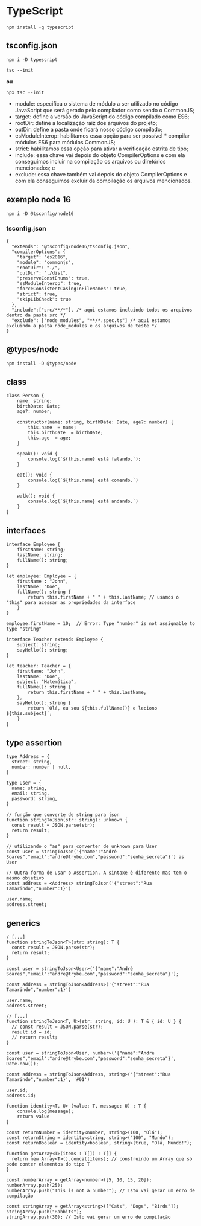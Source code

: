 # TypeScript

```
npm install -g typescript
```

## tsconfig.json

```
npm i -D typescript
```

```
tsc --init
```

**ou**

```
npx tsc --init
```

* module: especifica o sistema de módulo a ser utilizado no código JavaScript que será gerado pelo compilador como sendo o CommonJS;
* target: define a versão do JavaScript do código compilado como ES6;
* rootDir: define a localização raiz dos arquivos do projeto;
* outDir: define a pasta onde ficará nosso código compilado;
* esModuleInterop: habilitamos essa opção para ser possível * compilar módulos ES6 para módulos CommonJS;
* strict: habilitamos essa opção para ativar a verificação estrita de tipo;
* include: essa chave vai depois do objeto CompilerOptions e com ela conseguimos incluir na compilação os arquivos ou diretórios mencionados; e
* exclude: essa chave também vai depois do objeto CompilerOptions e com ela conseguimos excluir da compilação os arquivos mencionados.


## exemplo node 16

```
npm i -D @tsconfig/node16
```

### tsconfig.json 

```
{
  "extends": "@tsconfig/node16/tsconfig.json",
  "compilerOptions": {
    "target": "es2016",                                 
    "module": "commonjs",
    "rootDir": "./",
    "outDir": "./dist",
    "preserveConstEnums": true,
    "esModuleInterop": true,
    "forceConsistentCasingInFileNames": true,
    "strict": true,
    "skipLibCheck": true
  },
  "include":["src/**/*"], /* aqui estamos incluindo todos os arquivos dentro da pasta src */
  "exclude": ["node_modules", "**/*.spec.ts"] /* aqui estamos excluindo a pasta node_modules e os arquivos de teste */
}
```

## @types/node

```
npm install -D @types/node
```

## class 

```
class Person {
    name: string;
    birthDate: Date;
    age?: number;

    constructor(name: string, birthDate: Date, age?: number) {
        this.name  = name;
        this.birthDate  = birthDate;
        this.age  = age;
    }

    speak(): void {
        console.log(`${this.name} está falando.`);
    }

    eat(): void {
        console.log(`${this.name} está comendo.`)
    }

    walk(): void {
        console.log(`${this.name} está andando.`)
    }
}
```

## interfaces

```
interface Employee {
    firstName: string;
    lastName: string;
    fullName(): string;
}
```

```
let employee: Employee = {
    firstName : "John",
    lastName: "Doe",
    fullName(): string {
        return this.firstName + " " + this.lastName; // usamos o "this" para acessar as propriedades da interface
    }
}

employee.firstName = 10;  // Error: Type "number" is not assignable to type "string"
```

```
interface Teacher extends Employee {
    subject: string;
    sayHello(): string;
}
```

```
let teacher: Teacher = {
    firstName: "John",
    lastName: "Doe",
    subject: "Matemática",
    fullName(): string {
        return this.firstName + " " + this.lastName;
    },
    sayHello(): string {
        return `Olá, eu sou ${this.fullName()} e leciono ${this.subject}`;
    }
}
```

## type assertion

```
type Address = {
  street: string,
  number: number | null,
}

type User = {
  name: string,
  email: string,
  password: string,
}

// função que converte de string para json
function stringToJson(str: string): unknown {
  const result = JSON.parse(str);
  return result;
}

// utilizando o "as" para converter de unknown para User
const user = stringToJson('{"name":"André Soares","email":"andre@trybe.com","password":"senha_secreta"}') as User

// Outra forma de usar o Assertion. A sintaxe é diferente mas tem o mesmo objetivo
const address = <Address> stringToJson('{"street":"Rua Tamarindo","number":1}')

user.name;
address.street;
```

## generics 

```
/ [...]
function stringToJson<T>(str: string): T {
  const result = JSON.parse(str);
  return result;
}

const user = stringToJson<User>('{"name":"André Soares","email":"andre@trybe.com","password":"senha_secreta"}');

const address = stringToJson<Address>('{"street":"Rua Tamarindo","number":1}')

user.name;
address.street;
```

```
// [...]
function stringToJson<T, U>(str: string, id: U ): T & { id: U } {
  // const result = JSON.parse(str);
  result.id = id;
  // return result;
}

const user = stringToJson<User, number>('{"name":"André Soares","email":"andre@trybe.com","password":"senha_secreta"}', Date.now());

const address = stringToJson<Address, string>('{"street":"Rua Tamarindo","number":1}', '#01')

user.id;
address.id;
```

```
function identity<T, U> (value: T, message: U) : T {
    console.log(message);
    return value
}

const returnNumber = identity<number, string>(100, "Olá");
const returnString = identity<string, string>("100", "Mundo");
const returnBoolean = identity<boolean, string>(true, "Olá, Mundo!");
```

```
function getArray<T>(items : T[]) : T[] {
  return new Array<T>().concat(items); // construindo um Array que só pode conter elementos do tipo T
}

const numberArray = getArray<number>([5, 10, 15, 20]);
numberArray.push(25);
numberArray.push("This is not a number"); // Isto vai gerar um erro de compilação

const stringArray = getArray<string>(["Cats", "Dogs", "Birds"]);
stringArray.push("Rabbits");
stringArray.push(30); // Isto vai gerar um erro de compilação
```